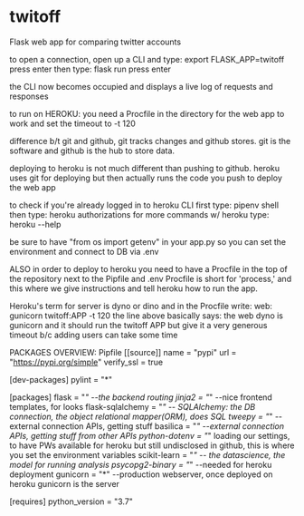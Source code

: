 # twitoff
Flask web app for comparing twitter accounts

to open a connection, open up a CLI and type:
export FLASK_APP=twitoff
press enter
then type:
flask run
press enter

the CLI now becomes occupied and displays a live log of requests and responses

to run on HEROKU:
you need a Procfile in the directory for the web app to work and set the timeout to -t 120 


difference b/t git and github, git tracks changes and github stores. git is the software and github is the hub to store data.


deploying to heroku is not much different than pushing to github. heroku uses git for deploying but then actually runs the code you push to deploy the web app


to check if you're already logged in to heroku CLI first type: pipenv shell
then type: heroku authorizations
for more commands w/ heroku type: heroku --help

be sure to have "from os import getenv" in your app.py so you can set the environment and connect to DB via .env



ALSO in order to deploy to heroku you need to have a Procfile in the top of the repository next to the Pipfile and .env  Procfile is short for 'process,'
and this where we give instructions and tell heroku how to run the app. 

Heroku's term for server is dyno or dino and in the Procfile write:
web: gunicorn twitoff:APP -t 120
the line above basically says: the web dyno is gunicorn and it should run the twitoff APP but give it a very generous timeout b/c adding users can take some time

PACKAGES OVERVIEW:
Pipfile
[[source]]
name = "pypi"
url = "https://pypi.org/simple"
verify_ssl = true

[dev-packages]
pylint = "*"

[packages]
flask = "*"  --the backend routing
jinja2 = "*"  --nice frontend templates, for looks
flask-sqlalchemy = "*"  -- SQLAlchemy: the DB connection, the object relational mapper(ORM), does SQL
tweepy = "*"  --external connection APIs, getting stuff
basilica = "*"  --external connection APIs, getting stuff from other APIs
python-dotenv = "*" loading our settings, to have PWs available for heroku but still undisclosed in github, this is where you set the environment variables
scikit-learn = "*"  -- the datascience, the model for running analysis
psycopg2-binary = "*"  --needed for heroku deployment
gunicorn = "*"  --production webserver, once deployed on heroku gunicorn is the server

[requires]
python_version = "3.7"